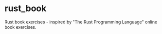 # rust_book
Rust book exercises - inspired by "The Rust Programming Language" online book exercises.

